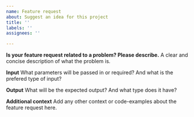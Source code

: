 ```yaml
---
name: Feature request
about: Suggest an idea for this project
title: ''
labels: ''
assignees: ''

---
```


**Is your feature request related to a problem? Please describe.**
A clear and concise description of what the problem is.

**Input**
What parameters will be passed in or required?
And what is the prefered type of input?

**Output**
What will be the expected output?
And what type does it have?

**Additional context**
Add any other context or code-examples about the feature request here.
